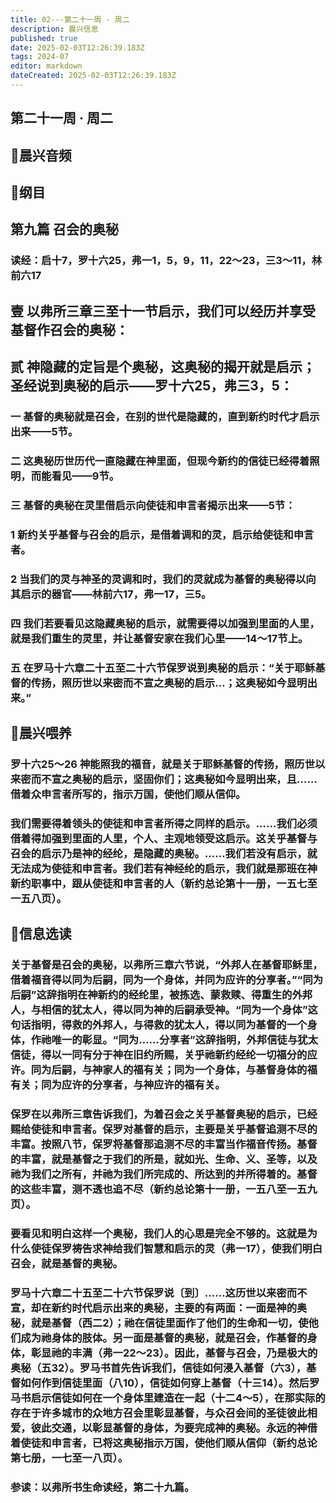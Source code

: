 ```yaml
---
title: 02---第二十一周 · 周二
description: 晨兴信息
published: true
date: 2025-02-03T12:26:39.183Z
tags: 2024-07
editor: markdown
dateCreated: 2025-02-03T12:26:39.183Z
---
```


## 第二十一周 · 周二

## 🎵晨兴音频

## 📖纲目

## 第九篇    召会的奥秘

### 读经：启十7，罗十六25，弗一1，5，9，11，22～23，三3～11，林前六17

## 壹	以弗所三章三至十一节启示，我们可以经历并享受基督作召会的奥秘：

## 贰	神隐藏的定旨是个奥秘，这奥秘的揭开就是启示；圣经说到奥秘的启示——罗十六25，弗三3，5：

### 一	基督的奥秘就是召会，在别的世代是隐藏的，直到新约时代才启示出来——5节。

### 二	这奥秘历世历代一直隐藏在神里面，但现今新约的信徒已经得着照明，而能看见——9节。

### 三	基督的奥秘在灵里借启示向使徒和申言者揭示出来——5节：

### 1	新约关乎基督与召会的启示，是借着调和的灵，启示给使徒和申言者。

### 2	当我们的灵与神圣的灵调和时，我们的灵就成为基督的奥秘得以向其启示的器官——林前六17，弗一17，三5。

### 四	我们若要看见这隐藏奥秘的启示，就需要得以加强到里面的人里，就是我们重生的灵里，并让基督安家在我们心里——14～17节上。

### 五	在罗马十六章二十五至二十六节保罗说到奥秘的启示：“关于耶稣基督的传扬，照历世以来密而不宣之奥秘的启示…；这奥秘如今显明出来。”

## 📖晨兴喂养

### **罗十六25～26**    **神能照我的福音，就是关于耶稣基督的传扬，照历世以来密而不宣之奥秘的启示，坚固你们；这奥秘如今显明出来，且……借着众申言者所写的，指示万国，使他们顺从信仰。**

### 我们需要得着领头的使徒和申言者所得之同样的启示。……我们必须借着得加强到里面的人里，个人、主观地领受这启示。这关乎基督与召会的启示乃是神的经纶，是隐藏的奥秘。……我们若没有启示，就无法成为使徒和申言者。我们若有神经纶的启示，我们就是那班在神新约职事中，跟从使徒和申言者的人（新约总论第十一册，一五七至一五八页）。

## 📖信息选读

### 关于基督是召会的奥秘，以弗所三章六节说，“外邦人在基督耶稣里，借着福音得以同为后嗣，同为一个身体，并同为应许的分享者。”“同为后嗣”这辞指明在神新约的经纶里，被拣选、蒙救赎、得重生的外邦人，与相信的犹太人，得以同为神的后嗣承受神。“同为一个身体”这句话指明，得救的外邦人，与得救的犹太人，得以同为基督的一个身体，作祂唯一的彰显。“同为……分享者”这辞指明，外邦信徒与犹太信徒，得以一同有分于神在旧约所赐，关乎祂新约经纶一切福分的应许。同为后嗣，与神家人的福有关；同为一个身体，与基督身体的福有关；同为应许的分享者，与神应许的福有关。

### 保罗在以弗所三章告诉我们，为着召会之关乎基督奥秘的启示，已经赐给使徒和申言者。保罗对基督的启示，主要是关乎基督追测不尽的丰富。按照八节，保罗将基督那追测不尽的丰富当作福音传扬。基督的丰富，就是基督之于我们的所是，就如光、生命、义、圣等，以及祂为我们之所有，并祂为我们所完成的、所达到的并所得着的。基督的这些丰富，测不透也追不尽（新约总论第十一册，一五八至一五九页）。

### 要看见和明白这样一个奥秘，我们人的心思是完全不够的。这就是为什么使徒保罗祷告求神给我们智慧和启示的灵（弗一17），使我们明白召会，就是基督的奥秘。

### 罗马十六章二十五至二十六节保罗说〔到〕……这历世以来密而不宣，却在新约时代启示出来的奥秘，主要的有两面：一面是神的奥秘，就是基督（西二2）；祂在信徒里面作了他们的生命和一切，使他们成为祂身体的肢体。另一面是基督的奥秘，就是召会，作基督的身体，彰显祂的丰满（弗一22～23）。因此，基督与召会，乃是极大的奥秘（五32）。罗马书首先告诉我们，信徒如何浸入基督（六3），基督如何作到信徒里面（八10），信徒如何穿上基督（十三14）。然后罗马书启示信徒如何在一个身体里建造在一起（十二4～5），在那实际的存在于许多城市的众地方召会里彰显基督，与众召会间的圣徒彼此相爱，彼此交通，以彰显基督的身体，为要完成神的奥秘。永远的神借着使徒和申言者，已将这奥秘指示万国，使他们顺从信仰（新约总论第七册，一七至一八页）。

### 参读：以弗所书生命读经，第二十九篇。

<!-- Google tag (gtag.js) -->

<script async src="https://www.googletagmanager.com/gtag/js?id=G-1P8709Z16T"></script>

<script>


 window.dataLayer = window.dataLayer || [];

 function gtag(){dataLayer.push(arguments);}

 gtag('js', new Date());



 gtag('config', 'G-1P8709Z16T');

</script>
